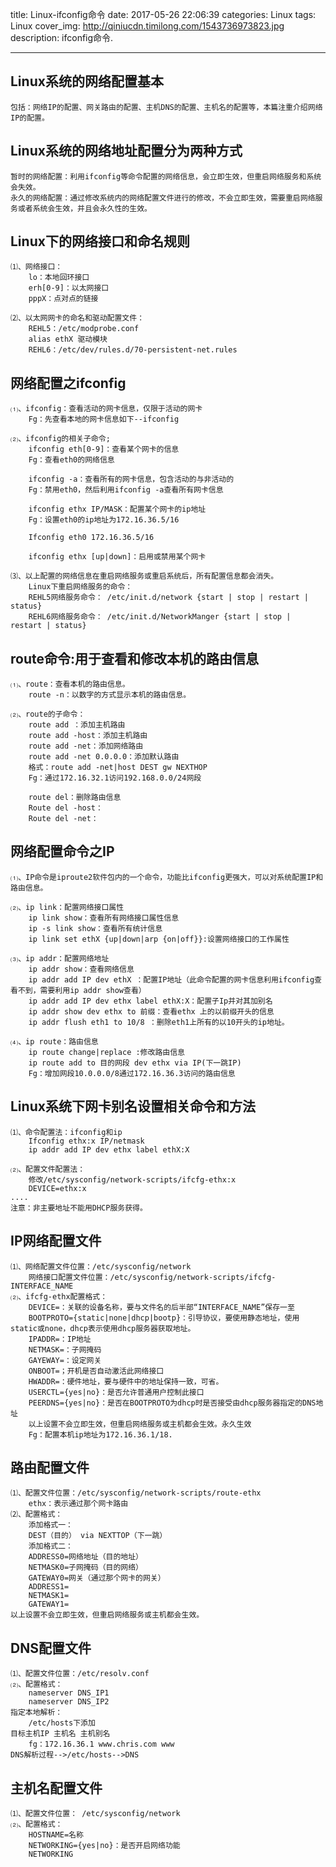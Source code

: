 title: Linux-ifconfig命令
date: 2017-05-26 22:06:39
categories: Linux
tags: Linux
cover_img: http://qiniucdn.timilong.com/1543736973823.jpg
description: ifconfig命令.

---

## Linux系统的网络配置基本
    包括：网络IP的配置、网关路由的配置、主机DNS的配置、主机名的配置等，本篇注重介绍网络IP的配置。

## Linux系统的网络地址配置分为两种方式
    暂时的网络配置：利用ifconfig等命令配置的网络信息，会立即生效，但重启网络服务和系统会失效。
    永久的网络配置：通过修改系统内的网络配置文件进行的修改，不会立即生效，需要重启网络服务或者系统会生效，并且会永久性的生效。 

<!--more-->

## Linux下的网络接口和命名规则
    ⑴、网络接口：
        lo：本地回环接口
        erh[0-9]：以太网接口
        pppX：点对点的链接

    ⑵、以太网网卡的命名和驱动配置文件：
        REHL5：/etc/modprobe.conf
        alias ethX 驱动模块
        REHL6：/etc/dev/rules.d/70-persistent-net.rules

## 网络配置之ifconfig
    ⑴、ifconfig：查看活动的网卡信息，仅限于活动的网卡
        Fg：先查看本地的网卡信息如下--ifconfig

    ⑵、ifconfig的相关子命令;
        ifconfig eth[0-9]：查看某个网卡的信息
        Fg：查看eth0的网络信息

        ifconfig -a：查看所有的网卡信息，包含活动的与非活动的
        Fg：禁用eth0，然后利用ifconfig -a查看所有网卡信息

        ifconfig ethx IP/MASK：配置某个网卡的ip地址
        Fg：设置eth0的ip地址为172.16.36.5/16

        Ifconfig eth0 172.16.36.5/16

        ifconfig ethx [up|down]：启用或禁用某个网卡

    ⑶、以上配置的网络信息在重启网络服务或重启系统后，所有配置信息都会消失。
        Linux下重启网络服务的命令：
        REHL5网络服务命令： /etc/init.d/network {start | stop | restart | status}
        REHL6网络服务命令： /etc/init.d/NetworkManger {start | stop | restart | status} 

## route命令:用于查看和修改本机的路由信息
    ⑴、route：查看本机的路由信息。
        route -n：以数字的方式显示本机的路由信息。 
 
    ⑵、route的子命令：
        route add ：添加主机路由
        route add -host：添加主机路由
        route add -net：添加网络路由
        route add -net 0.0.0.0：添加默认路由
        格式：route add -net|host DEST gw NEXTHOP
        Fg：通过172.16.32.1访问192.168.0.0/24网段
 
        route del：删除路由信息
        Route del -host：
        Route del -net：

## 网络配置命令之IP
    ⑴、IP命令是iproute2软件包内的一个命令，功能比ifconfig更强大，可以对系统配置IP和路由信息。 

    ⑵、ip link：配置网络接口属性
        ip link show：查看所有网络接口属性信息
        ip -s link show：查看所有统计信息
        ip link set ethX {up|down|arp {on|off}}:设置网络接口的工作属性

    ⑶、ip addr：配置网络地址
        ip addr show：查看网络信息
        ip addr add IP dev ethX ：配置IP地址（此命令配置的网卡信息利用ifconfig查看不到，需要利用ip addr show查看）
        ip addr add IP dev ethx label ethX:X：配置子Ip并对其加别名
        ip addr show dev ethx to 前缀：查看ethx 上的以前缀开头的信息
        ip addr flush eth1 to 10/8 ：删除eth1上所有的以10开头的ip地址。

    ⑷、ip route：路由信息
        ip route change|replace :修改路由信息
        ip route add to 目的网段 dev ethx via IP(下一跳IP)
        Fg：增加网段10.0.0.0/8通过172.16.36.3访问的路由信息
 

## Linux系统下网卡别名设置相关命令和方法
    ⑴、命令配置法：ifconfig和ip
        Ifconfig ethx:x IP/netmask
        ip addr add IP dev ethx label ethX:X

    ⑵、配置文件配置法：
        修改/etc/sysconfig/network-scripts/ifcfg-ethx:x
        DEVICE=ethx:x
    ....
    注意：非主要地址不能用DHCP服务获得。 

## IP网络配置文件
    ⑴、网络配置文件位置：/etc/sysconfig/network
        网络接口配置文件位置：/etc/sysconfig/network-scripts/ifcfg-INTERFACE_NAME
    ⑵、ifcfg-ethx配置格式： 
        DEVICE=：关联的设备名称，要与文件名的后半部“INTERFACE_NAME”保存一至 
        BOOTPROTO={static|none|dhcp|bootp}：引导协议，要使用静态地址，使用static或none，dhcp表示使用dhcp服务器获取地址。
        IPADDR=：IP地址
        NETMASK=：子网掩码
        GAYEWAY=：设定网关
        ONBOOT=；开机是否自动激活此网络接口
        HWADDR=：硬件地址，要与硬件中的地址保持一致，可省。
        USERCTL={yes|no}：是否允许普通用户控制此接口
        PEERDNS={yes|no}：是否在BOOTPROTO为dhcp时是否接受由dhcp服务器指定的DNS地址
        以上设置不会立即生效，但重启网络服务或主机都会生效。永久生效
        Fg：配置本机ip地址为172.16.36.1/18.


## 路由配置文件
    ⑴、配置文件位置：/etc/sysconfig/network-scripts/route-ethx
        ethx：表示通过那个网卡路由
    ⑵、配置格式：
        添加格式一：
        DEST（目的） via NEXTTOP（下一跳）
        添加格式二：
        ADDRESS0=网络地址（目的地址）
        NETMASK0=子网掩码（目的网络）
        GATEWAY0=网关（通过那个网卡的网关）
        ADDRESS1=
        NETMASK1=
        GATEWAY1=
    以上设置不会立即生效，但重启网络服务或主机都会生效。

## DNS配置文件
    ⑴、配置文件位置：/etc/resolv.conf
    ⑵、配置格式：
        nameserver DNS_IP1
        nameserver DNS_IP2
    指定本地解析：
        /etc/hosts下添加
    目标主机IP 主机名 主机别名
        fg：172.16.36.1 www.chris.com www
    DNS解析过程-->/etc/hosts-->DNS
 
## 主机名配置文件
    ⑴、配置文件位置： /etc/sysconfig/network
    ⑵、配置格式：
        HOSTNAME=名称
        NETWORKING={yes|no}：是否开启网络功能
        NETWORKING
